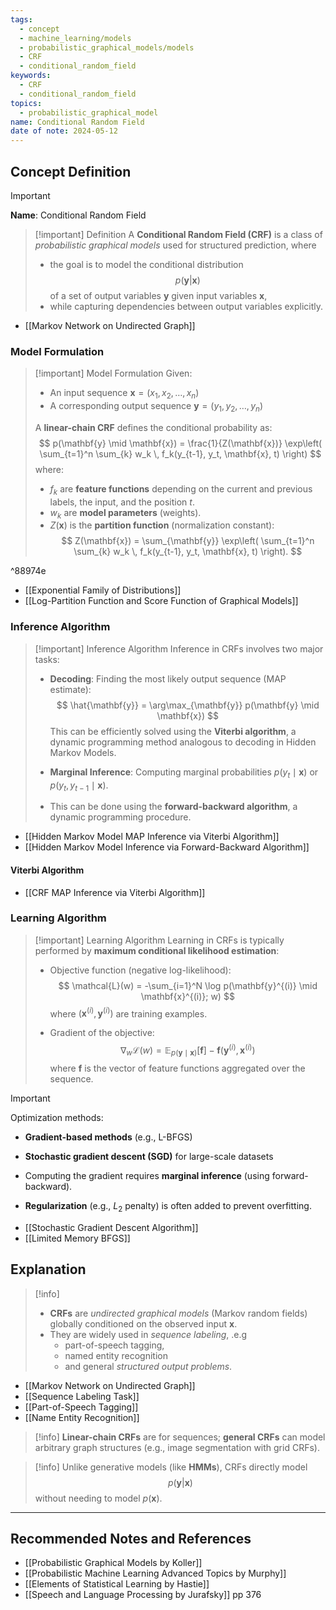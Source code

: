 ```yaml
---
tags:
  - concept
  - machine_learning/models
  - probabilistic_graphical_models/models
  - CRF
  - conditional_random_field
keywords:
  - CRF
  - conditional_random_field
topics:
  - probabilistic_graphical_model
name: Conditional Random Field
date of note: 2024-05-12
---
```


## Concept Definition

>[!important]
>**Name**: Conditional Random Field

>[!important] Definition
>A **Conditional Random Field (CRF)** is a class of *probabilistic graphical models* used for structured prediction, where 
>- the goal is to model the conditional distribution $$p(\mathbf{y}|\mathbf{x})$$ of a set of output variables $\mathbf{y}$ given input variables $\mathbf{x}$, 
>- while capturing dependencies between output variables explicitly.

- [[Markov Network on Undirected Graph]]


### Model Formulation

>[!important] Model Formulation
>Given:
>- An input sequence $\mathbf{x} = (x_1, x_2, \ldots, x_n)$
>- A corresponding output sequence $\mathbf{y} = (y_1, y_2, \ldots, y_n)$
>
>A **linear-chain CRF** defines the conditional probability as:
>$$
>p(\mathbf{y} \mid \mathbf{x}) = \frac{1}{Z(\mathbf{x})} \exp\left( \sum_{t=1}^n \sum_{k} w_k \, f_k(y_{t-1}, y_t, \mathbf{x}, t) \right)
>$$
>where:
>- $f_k$ are **feature functions** depending on the current and previous labels, the input, and the position $t$.
>- $w_k$ are **model parameters** (weights).
>- $Z(\mathbf{x})$ is the **partition function** (normalization constant):
>  $$
>  Z(\mathbf{x}) = \sum_{\mathbf{y}} \exp\left( \sum_{t=1}^n \sum_{k} w_k \, f_k(y_{t-1}, y_t, \mathbf{x}, t) \right).
>  $$

^88974e

- [[Exponential Family of Distributions]]
- [[Log-Partition Function and Score Function of Graphical Models]]

### Inference Algorithm

>[!important] Inference Algorithm
>Inference in CRFs involves two major tasks:
>
>- **Decoding**: Finding the most likely output sequence (MAP estimate):
>  $$
>  \hat{\mathbf{y}} = \arg\max_{\mathbf{y}} p(\mathbf{y} \mid \mathbf{x})
>  $$
>  This can be efficiently solved using the **Viterbi algorithm**, a dynamic programming method analogous to decoding in Hidden Markov Models.
>
>- **Marginal Inference**: Computing marginal probabilities $p(y_t \mid \mathbf{x})$ or $p(y_t, y_{t-1} \mid \mathbf{x})$.
>  - This can be done using the **forward-backward algorithm**, a dynamic programming procedure.

- [[Hidden Markov Model MAP Inference via Viterbi Algorithm]]
- [[Hidden Markov Model Inference via Forward-Backward Algorithm]]

#### Viterbi Algorithm

- [[CRF MAP Inference via Viterbi Algorithm]]


### Learning Algorithm

>[!important] Learning Algorithm
>Learning in CRFs is typically performed by **maximum conditional likelihood estimation**:
>
>- Objective function (negative log-likelihood):
>  $$
>  \mathcal{L}(w) = -\sum_{i=1}^N \log p(\mathbf{y}^{(i)} \mid \mathbf{x}^{(i)}; w)
>  $$
>  where $(\mathbf{x}^{(i)}, \mathbf{y}^{(i)})$ are training examples.
>
>- Gradient of the objective:
>  $$
>  \nabla_w \mathcal{L}(w) = \mathbb{E}_{p(\mathbf{y} \mid \mathbf{x})}[\mathbf{f}] - \mathbf{f}(\mathbf{y}^{(i)}, \mathbf{x}^{(i)})
>  $$
>  where $\mathbf{f}$ is the vector of feature functions aggregated over the sequence.


>[!important]
>Optimization methods:
>  - **Gradient-based methods** (e.g., L-BFGS)
>  - **Stochastic gradient descent (SGD)** for large-scale datasets
>
>- Computing the gradient requires **marginal inference** (using forward-backward).
>
>- **Regularization** (e.g., $L_2$ penalty) is often added to prevent overfitting.

- [[Stochastic Gradient Descent Algorithm]]
- [[Limited Memory BFGS]]



## Explanation

>[!info]
>- **CRFs** are *undirected graphical models* (Markov random fields) globally conditioned on the observed input $\mathbf{x}$.
>- They are widely used in *sequence labeling*, .e.g 
>	- part-of-speech tagging, 
>	- named entity recognition 
>	- and general *structured output problems*.


- [[Markov Network on Undirected Graph]]
- [[Sequence Labeling Task]]
- [[Part-of-Speech Tagging]]
- [[Name Entity Recognition]]

>[!info]
>**Linear-chain CRFs** are for sequences; **general CRFs** can model arbitrary graph structures (e.g., image segmentation with grid CRFs).

>[!info]
>Unlike generative models (like **HMMs**), CRFs directly model $$p(\mathbf{y}|\mathbf{x})$$ without needing to model $p(\mathbf{x})$.




-----------
##  Recommended Notes and References





- [[Probabilistic Graphical Models by Koller]]
- [[Probabilistic Machine Learning Advanced Topics by Murphy]]
- [[Elements of Statistical Learning by Hastie]]
- [[Speech and Language Processing by Jurafsky]] pp 376